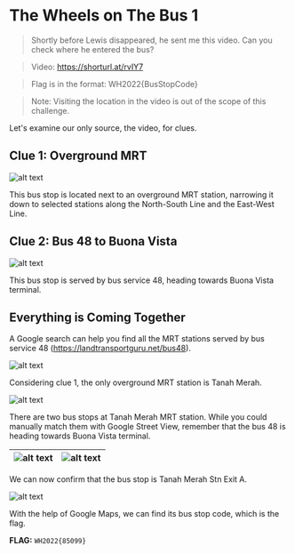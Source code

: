 # The Wheels on The Bus 1

> Shortly before Lewis disappeared, he sent me this video. Can you check where he entered the bus?

> Video: https://shorturl.at/rvIY7

> Flag is in the format: WH2022{BusStopCode}

> Note: Visiting the location in the video is out of the scope of this challenge.

Let's examine our only source, the video, for clues.

## Clue 1: Overground MRT

![alt text](images/overground_MRT.png "Overground MRT")

This bus stop is located next to an overground MRT station, narrowing it down to selected stations along the North-South Line and the East-West Line.

## Clue 2: Bus 48 to Buona Vista

![alt text](images/bus_48.png "Bus 48 arriving at bus stop")

This bus stop is served by bus service 48, heading towards Buona Vista terminal.

## Everything is Coming Together

A Google search can help you find all the MRT stations served by bus service 48 (https://landtransportguru.net/bus48).

![alt text](images/bus_48_mrt.png "List of MRT stations served by bus 48")

Considering clue 1, the only overground MRT station is Tanah Merah.

![alt text](images/tanah_merah_map.png "Map of Tanah Merah MRT station")

There are two bus stops at Tanah Merah MRT station. While you could manually match them with Google Street View, remember that the bus 48 is heading towards Buona Vista terminal.

|![alt text](images/tanah_merah_b.png "Bus services of Tanah Merah Station Exit B")|![alt text](images/tanah_merah_a.png "Bus services of Tanah Merah Station Exit A")|
|:---:|:---:|

We can now confirm that the bus stop is Tanah Merah Stn Exit A.

![alt text](images/tanah_merah_code_flag.png "Bus stop code of Tanah Merah Station Exit A bus stop")

With the help of Google Maps, we can find its bus stop code, which is the flag.

**FLAG:** ```WH2022{85099}```